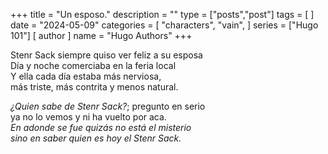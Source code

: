 +++
title = "Un esposo."
description = ""
type = ["posts","post"]
tags = [
       ]
date = "2024-05-09"
categories = [
    "characters",
    "vain",
]
series = ["Hugo 101"]
[ author ]
  name = "Hugo Authors"
+++

Stenr Sack siempre quiso ver feliz a su esposa  
Día y noche comerciaba en la feria local  
Y ella cada día estaba más nerviosa,  
más triste, más contrita y menos natural.  

_¿Quien sabe de Stenr Sack?_; pregunto en serio  
ya no lo vemos y ni ha vuelto por aca.  
_En adonde se fue quizás no está el misterio  
sino en saber quien es hoy el Stenr Sack._  
